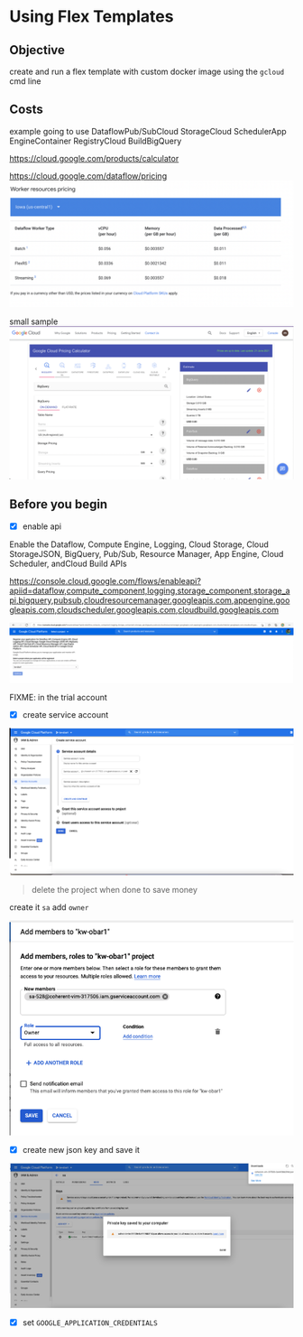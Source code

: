 # Using Flex Templates

## Objective

create and run a flex template
with custom docker image
using the `gcloud` cmd line

## Costs

example going to use
DataflowPub/SubCloud StorageCloud SchedulerApp EngineContainer RegistryCloud BuildBigQuery

https://cloud.google.com/products/calculator

https://cloud.google.com/dataflow/pricing
![](2021-06-21-16-53-32.png)

small sample 
![](2021-06-21-16-58-17.png)

## Before you begin

- [X] enable api

Enable the Dataflow, Compute Engine, Logging, Cloud Storage, Cloud StorageJSON, BigQuery, Pub/Sub, Resource Manager, App Engine, Cloud Scheduler, andCloud Build APIs

https://console.cloud.google.com/flows/enableapi?apiid=dataflow,compute_component,logging,storage_component,storage_api,bigquery,pubsub,cloudresourcemanager.googleapis.com,appengine.googleapis.com,cloudscheduler.googleapis.com,cloudbuild.googleapis.com

![](2021-06-21-17-01-35.png)

FIXME: in the trial account 

- [X] create service account 

![](2021-06-21-17-10-10.png)

> delete the project when done to save money

create it `sa`
add `owner`

![](2021-06-21-17-15-28.png)

- [X] create new json key and save it 

![](2021-06-21-17-18-32.png)

- [X] set `GOOGLE_APPLICATION_CREDENTIALS`
